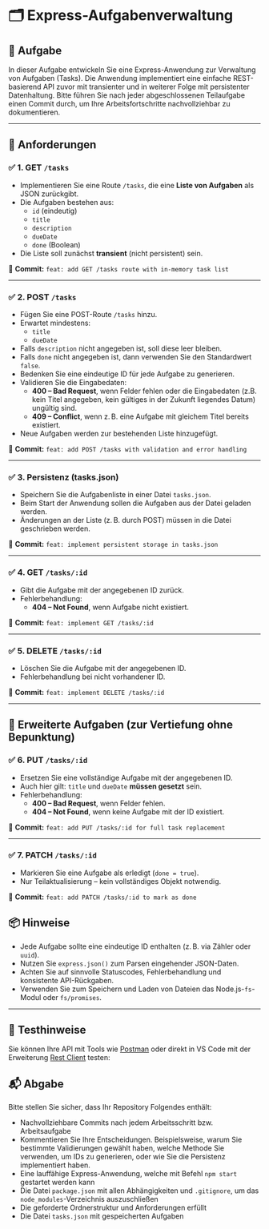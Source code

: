# 🗂️ Express-Aufgabenverwaltung

## 📝 Aufgabe

In dieser Aufgabe entwickeln Sie eine Express-Anwendung zur Verwaltung von Aufgaben (Tasks). Die Anwendung implementiert eine einfache REST-basierend API zuvor mit transienter und in weiterer Folge mit persistenter Datenhaltung. Bitte führen Sie nach jeder abgeschlossenen Teilaufgabe einen Commit durch, um Ihre Arbeitsfortschritte nachvollziehbar zu dokumentieren.

---

## 🔧 Anforderungen

### ✅ 1. GET `/tasks`

- Implementieren Sie eine Route `/tasks`, die eine **Liste von Aufgaben** als JSON zurückgibt.
- Die Aufgaben bestehen aus:
  - `id` (eindeutig)
  - `title`
  - `description`
  - `dueDate`
  - `done` (Boolean)
- Die Liste soll zunächst **transient** (nicht persistent) sein.

📌 **Commit:** `feat: add GET /tasks route with in-memory task list`

---

### ✅ 2. POST `/tasks`

- Fügen Sie eine POST-Route `/tasks` hinzu.
- Erwartet mindestens:
  - `title`
  - `dueDate`
- Falls `description` nicht angegeben ist, soll diese leer bleiben.
- Falls `done` nicht angegeben ist, dann verwenden Sie den Standardwert `false`.
- Bedenken Sie eine eindeutige ID für jede Aufgabe zu generieren.
- Validieren Sie die Eingabedaten:
  - **400 – Bad Request**, wenn Felder fehlen oder die Eingabedaten (z.B. kein Titel angegeben, kein gültiges in der Zukunft liegendes Datum) ungültig sind.
  - **409 – Conflict**, wenn z. B. eine Aufgabe mit gleichem Titel bereits existiert.
- Neue Aufgaben werden zur bestehenden Liste hinzugefügt.

📌 **Commit:** `feat: add POST /tasks with validation and error handling`

---

### ✅ 3. Persistenz (tasks.json)

- Speichern Sie die Aufgabenliste in einer Datei `tasks.json`.
- Beim Start der Anwendung sollen die Aufgaben aus der Datei geladen werden.
- Änderungen an der Liste (z. B. durch POST) müssen in die Datei geschrieben werden.

📌 **Commit:** `feat: implement persistent storage in tasks.json`

---

### ✅ 4. GET `/tasks/:id`

- Gibt die Aufgabe mit der angegebenen ID zurück.
- Fehlerbehandlung:
  - **404 – Not Found**, wenn Aufgabe nicht existiert.

📌 **Commit:** `feat: implement GET /tasks/:id`

---

### ✅ 5. DELETE `/tasks/:id`

- Löschen Sie die Aufgabe mit der angegebenen ID.
- Fehlerbehandlung bei nicht vorhandener ID.

📌 **Commit:** `feat: implement DELETE /tasks/:id`

---

## 🧩 Erweiterte Aufgaben (zur Vertiefung ohne Bepunktung)

### ✅ 6. PUT `/tasks/:id`

- Ersetzen Sie eine vollständige Aufgabe mit der angegebenen ID.
- Auch hier gilt: `title` und `dueDate` **müssen gesetzt** sein.
- Fehlerbehandlung:
  - **400 – Bad Request**, wenn Felder fehlen.
  - **404 – Not Found**, wenn keine Aufgabe mit der ID existiert.

📌 **Commit:** `feat: add PUT /tasks/:id for full task replacement`

---

### ✅ 7. PATCH `/tasks/:id`

- Markieren Sie eine Aufgabe als erledigt (`done = true`).
- Nur Teilaktualisierung – kein vollständiges Objekt notwendig.

📌 **Commit:** `feat: add PATCH /tasks/:id to mark as done`


## 📦 Hinweise

- Jede Aufgabe sollte eine eindeutige ID enthalten (z. B. via Zähler oder `uuid`).
- Nutzen Sie `express.json()` zum Parsen eingehender JSON-Daten.
- Achten Sie auf sinnvolle Statuscodes, Fehlerbehandlung und konsistente API-Rückgaben.
- Verwenden Sie zum Speichern und Laden von Dateien das Node.js-`fs`-Modul oder `fs/promises`.

---

## 🧪 Testhinweise

Sie können Ihre API mit Tools wie [Postman](https://www.postman.com/) oder direkt in VS Code mit der Erweiterung [Rest Client](https://marketplace.visualstudio.com/items?itemName=humao.rest-client) testen:

## 📬 Abgabe

Bitte stellen Sie sicher, dass Ihr Repository Folgendes enthält:

- Nachvollziehbare Commits nach jedem Arbeitsschritt bzw. Arbeitsaufgabe
- Kommentieren Sie Ihre Entscheidungen. Beispielsweise, warum Sie bestimmte Validierungen gewählt haben, welche Methode Sie verwenden, um IDs zu generieren, oder wie Sie die Persistenz implementiert haben.
- Eine lauffähige Express-Anwendung, welche mit Befehl `npm start` gestartet werden kann
- Die Datei `package.json` mit allen Abhängigkeiten und `.gitignore`, um das `node_modules`-Verzeichnis auszuschließen
- Die geforderte Ordnerstruktur und Anforderungen erfüllt
- Die Datei `tasks.json` mit gespeicherten Aufgaben
